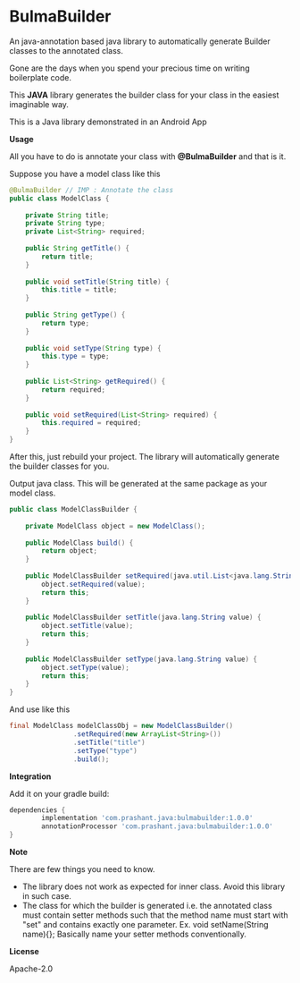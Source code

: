 # BulmaBuilder

An java-annotation based java library to automatically generate Builder classes to the annotated 
class.

Gone are the days when you spend your precious time on writing boilerplate code.

This <b>JAVA</b> library generates the builder class for your class in the easiest 
imaginable way.

This is a Java library demonstrated in an  Android App

<b>Usage</b>

All you have to do is annotate your class with **@BulmaBuilder** and that is it.

Suppose you have a model class like this

```java
@BulmaBuilder // IMP : Annotate the class
public class ModelClass {
    
    private String title;
    private String type;
    private List<String> required;
    
    public String getTitle() {
        return title;
    }
    
    public void setTitle(String title) {
        this.title = title;
    }
    
    public String getType() {
        return type;
    }
    
    public void setType(String type) {
        this.type = type;
    }
    
    public List<String> getRequired() {
        return required;
    }
    
    public void setRequired(List<String> required) {
        this.required = required;
    }
}
```
After this, just rebuild your project. The library will automatically generate the builder 
classes for you.

Output java class. This will be generated at the same package as your model class.

```java
public class ModelClassBuilder {
    
    private ModelClass object = new ModelClass();
	
    public ModelClass build() {
        return object;
    }
	
    public ModelClassBuilder setRequired(java.util.List<java.lang.String> value) {
        object.setRequired(value);
        return this;
    }
	
    public ModelClassBuilder setTitle(java.lang.String value) {
        object.setTitle(value);
        return this;
    }
	
    public ModelClassBuilder setType(java.lang.String value) {
        object.setType(value);
        return this;
    }
}
```

And use like this
```java
final ModelClass modelClassObj = new ModelClassBuilder()
                .setRequired(new ArrayList<String>())
                .setTitle("title")
                .setType("type")
                .build();

```

<b>Integration</b>

Add it on your gradle build:

```groovy
dependencies {
        implementation 'com.prashant.java:bulmabuilder:1.0.0'
        annotationProcessor 'com.prashant.java:bulmabuilder:1.0.0'
}
```

<b>Note</b>

There are few things you need to know.
- The library does not work as expected for inner class. Avoid this library in such case.
- The class for which the builder is generated i.e. the annotated class must contain setter 
methods such that the method name must start with "set" and contains exactly one parameter. Ex. 
void setName(String name){}; Basically name your setter methods conventionally.

<b>License</b>

Apache-2.0 